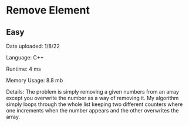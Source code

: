 
# Remove Element

## Easy

Date uploaded: 1/8/22

Language: C++

Runtime: 4 ms

Memory Usage: 8.8 mb

Details: The problem is simply removing a given numbers from an array except you overwrite the number as a way of removing it. My algorithm simply loops through the whole list keeping two different counters where one increments when the number appears and the other overwrites the array.
